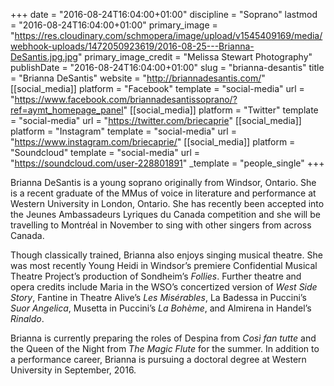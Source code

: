 +++
date = "2016-08-24T16:04:00+01:00"
discipline = "Soprano"
lastmod = "2016-08-24T16:04:00+01:00"
primary_image = "https://res.cloudinary.com/schmopera/image/upload/v1545409169/media/webhook-uploads/1472050923619/2016-08-25---Brianna-DeSantis.jpg.jpg"
primary_image_credit = "Melissa Stewart Photography"
publishDate = "2016-08-24T16:04:00+01:00"
slug = "brianna-desantis"
title = "Brianna DeSantis"
website = "http://briannadesantis.com/"
[[social_media]]
platform = "Facebook"
template = "social-media"
url = "https://www.facebook.com/briannadesantissoprano/?ref=aymt_homepage_panel"
[[social_media]]
platform = "Twitter"
template = "social-media"
url = "https://twitter.com/briecaprie"
[[social_media]]
platform = "Instagram"
template = "social-media"
url = "https://www.instagram.com/briecaprie/"
[[social_media]]
platform = "Soundcloud"
template = "social-media"
url = "https://soundcloud.com/user-228801891"
_template = "people_single"
+++

Brianna DeSantis is a young soprano originally from Windsor, Ontario. She is a recent graduate of the MMus of voice in literature and performance at Western University in London, Ontario. She has recently been accepted into the Jeunes Ambassadeurs Lyriques du Canada competition and she will be travelling to Montréal in November to sing with other singers from across Canada.

Though classically trained, Brianna also enjoys singing musical theatre. She was most recently Young Heidi in Windsor’s premiere Confidential Musical Theatre Project’s production of Sondheim’s *Follies*. Further theatre and opera credits include Maria in the WSO’s concertized version of *West Side Story*, Fantine in Theatre Alive’s *Les Misérables*, La Badessa in Puccini’s *Suor Angelica*, Musetta in Puccini’s *La Bohème*, and Almirena in Handel’s *Rinaldo*.

Brianna is currently preparing the roles of Despina from *Così fan tutte* and the Queen of the Night from *The Magic Flute* for the summer. In addition to a performance career, Brianna is pursuing a doctoral degree at Western University in September, 2016. 
